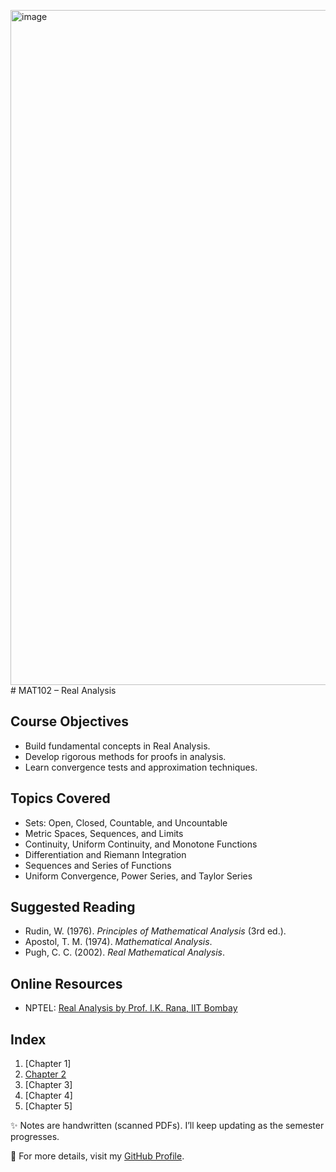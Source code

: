 <img width="1920" height="1080" alt="image" src="https://github.com/user-attachments/assets/0492eaa5-955a-474e-a43f-cfaf992adda5" /># MAT102 – Real Analysis

## Course Objectives
- Build fundamental concepts in Real Analysis.
- Develop rigorous methods for proofs in analysis.
- Learn convergence tests and approximation techniques.

## Topics Covered
- Sets: Open, Closed, Countable, and Uncountable
- Metric Spaces, Sequences, and Limits
- Continuity, Uniform Continuity, and Monotone Functions
- Differentiation and Riemann Integration
- Sequences and Series of Functions
- Uniform Convergence, Power Series, and Taylor Series

## Suggested Reading
- Rudin, W. (1976). *Principles of Mathematical Analysis* (3rd ed.).
- Apostol, T. M. (1974). *Mathematical Analysis*.
- Pugh, C. C. (2002). *Real Mathematical Analysis*.

## Online Resources
- NPTEL: [Real Analysis by Prof. I.K. Rana, IIT Bombay](https://nptel.ac.in/courses/111104025)

## Index
1. [Chapter 1]
2. [Chapter 2](https://github.com/LakshitSinghBishtTM/Real-Analysis/blob/main/Chapter2.pdf)
3. [Chapter 3]  
4. [Chapter 4]
5. [Chapter 5]

✨ Notes are handwritten (scanned PDFs). I’ll keep updating as the semester progresses.

🔗 For more details, visit my [GitHub Profile](https://github.com/LakshitSinghBishtTM).
